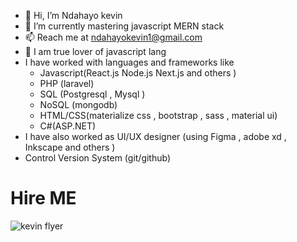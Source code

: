 - 👋 Hi, I’m Ndahayo kevin
- 👀 I’m currently mastering javascript MERN stack 
- 📫 Reach me at ndahayokevin1@gmail.com
- 💞️ I am true lover of javascript lang
- I have worked with languages and frameworks like 
    * Javascript(React.js Node.js  Next.js and others )
    * PHP (laravel)
    * SQL (Postgresql , Mysql )
    * NoSQL (mongodb)
    * HTML/CSS(materialize css , bootstrap , sass , material ui)
    * C#(ASP.NET)
- I have also worked as UI/UX designer (using Figma , adobe xd , Inkscape and others )
- Control Version System (git/github)

# Hire ME
![kevin flyer](https://user-images.githubusercontent.com/89461855/135661476-e71cfa18-959e-4fc1-ae99-f3f59b5b9fa8.png)
